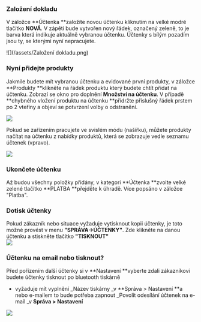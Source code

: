 ### Založení dokladu

V záložce **Účtenka **založíte novou účtenku kliknutím na velké modré tlačítko **NOVÁ**. V zápětí bude vytvořen nový řádek, označený zeleně, to je barva která indikuje aktuálně vybranou účtenku. Účtenky s bílým pozadím jsou ty, se kterými nyní nepracujete.

![](/assets/Založení dokladu.png)

### Nyní přidejte produkty

Jakmile budete mít vybranou účtenku a evidované první produkty, v záložce **Produkty **klikněte na řádek produktu který budete chtít přidat na účtenku. Zobrazí se okno pro doplnění **Množství na účtenku**. V případě **chybného vložení produktu na účtenku **přidržte příslušný řádek prstem po 2 vteřiny a objeví se potvrzení volby o odstranění.

![](blob:file:///848bc4ef-18c0-4ee0-a0c6-71c70b1492d5)

Pokud se zařízením pracujete ve svislém módu \(našířku\), můžete produkty načítat na účtenku z nabídky produktů, která se zobrazuje vedle seznamu účtenek \(vpravo\).

![](blob:file:///969a4b8d-7808-4785-bafe-179171ade2bd)

### Ukončete účtenku

Až budou všechny položky přidány, v kategori **Účtenka **zvolte velké zelené tlačítko **PLATBA **přejděte k úhradě. Více popsáno v záložce "Platba".

### Dotisk účtenky

Pokud zákazník nebo situace vyžaduje vytisknout kopii účtenky, je toto možné provést v menu **"SPRÁVA-&gt;ÚČTENKY"**. Zde klikněte na danou účtenku a stiskněte tlačítko **"TISKNOUT"**  
![](blob:file:///3711c475-ab30-44af-926e-5725d7028de3)

### Účtenku na email nebo tisknout?

Před pořízením další účtenky si v **Nastavení **vyberte zdali zákazníkovi budete účtenky tisknout po bluetooth tiskárně

* vyžaduje mít vyplnění \_Název tiskárny \_v **Správa &gt; Nastavení **a nebo e-mailem to bude potřeba zapnout \_Povolit odesílání účtenek na e-mail \_v **Správa &gt; Nastavení**

![](blob:file:///1e79ad51-b7da-41c2-ae05-cda40c66c7ac)

